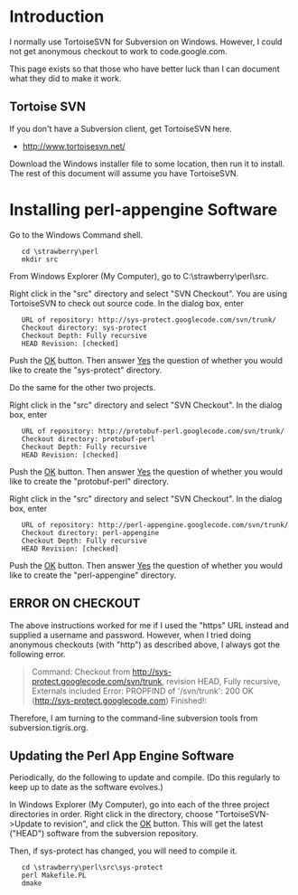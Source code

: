 # Introduction #

I normally use TortoiseSVN for Subversion on Windows.
However, I could not get anonymous checkout to work to code.google.com.

This page exists so that those who have better luck than I can document what
they did to make it work.

## Tortoise SVN ##

If you don't have a Subversion client, get TortoiseSVN here.

  * http://www.tortoisesvn.net/

Download the Windows installer file to some location, then run it to install.
The rest of this document will assume you have TortoiseSVN.

# Installing perl-appengine Software #

Go to the Windows Command shell.

```
   cd \strawberry\perl
   mkdir src
```

From Windows Explorer (My Computer), go to C:\strawberry\perl\src.

Right click in the "src" directory and select "SVN Checkout".
You are using TortoiseSVN to check out source code.
In the dialog box, enter

```
   URL of repository: http://sys-protect.googlecode.com/svn/trunk/
   Checkout directory: sys-protect
   Checkout Depth: Fully recursive
   HEAD Revision: [checked]
```

Push the [OK](OK.md) button. Then answer [Yes](Yes.md) the question of whether you would like
to create the "sys-protect" directory.

Do the same for the other two projects.

Right click in the "src" directory and select "SVN Checkout".
In the dialog box, enter

```
   URL of repository: http://protobuf-perl.googlecode.com/svn/trunk/
   Checkout directory: protobuf-perl
   Checkout Depth: Fully recursive
   HEAD Revision: [checked]
```

Push the [OK](OK.md) button. Then answer [Yes](Yes.md) the question of whether you would like
to create the "protobuf-perl" directory.

Right click in the "src" directory and select "SVN Checkout".
In the dialog box, enter

```
   URL of repository: http://perl-appengine.googlecode.com/svn/trunk/
   Checkout directory: perl-appengine
   Checkout Depth: Fully recursive
   HEAD Revision: [checked]
```

Push the [OK](OK.md) button. Then answer [Yes](Yes.md) the question of whether you would like
to create the "perl-appengine" directory.

## ERROR ON CHECKOUT ##

The above instructions worked for me if I used the "https" URL instead and
supplied a username and password. However, when I tried doing anonymous
checkouts (with "http") as described above, I always got the following error.

> Command: Checkout from http://sys-protect.googlecode.com/svn/trunk, revision HEAD, Fully recursive, Externals included
> Error: PROPFIND of '/svn/trunk': 200 OK (http://sys-protect.googlecode.com)
> Finished!:

Therefore, I am turning to the command-line subversion tools from subversion.tigris.org.

## Updating the Perl App Engine Software ##

Periodically, do the following to update and compile. (Do this regularly to
keep up to date as the software evolves.)

In Windows Explorer (My Computer), go into each of the three project directories
in order. Right click in the directory, choose "TortoiseSVN->Update to revision",
and click the [OK](OK.md) button. This will get the latest ("HEAD") software from the
subversion repository.

Then, if sys-protect has changed, you will need to compile it.

```
   cd \strawberry\perl\src\sys-protect
   perl Makefile.PL
   dmake
```